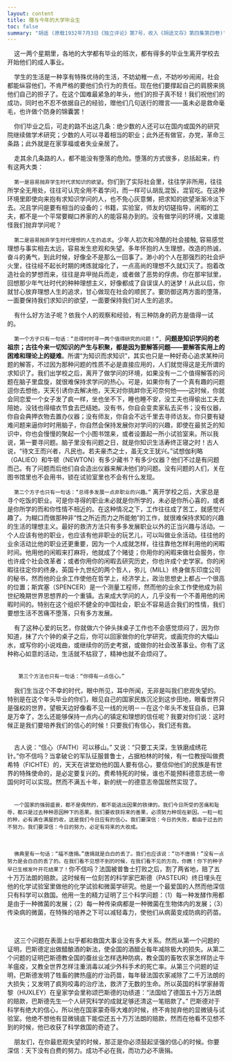 ```yaml
---
layout: content
title: 赠与今年的大学毕业生
toc: false
summary: "胡适 (原载1932年7月3日《独立评论》第7号，收入《胡适文存》第四集第四卷)"
---
```


&nbsp;&nbsp;&nbsp;&nbsp;这一两个星期里，各地的大学都有毕业的班次，都有得多的毕业生离开学校去开始他们的成人事业。  　　
    
&nbsp;&nbsp;&nbsp;&nbsp;学生的生活是一种享有特殊优待的生活，不妨幼稚一点，不妨吵吵闹闹，社会都能纵容他们，不肯严格的要他们负行为的责任。现在他们要撑起自己的肩膀来挑他们自己的担子了。在这个国难最紧急的年头，他们的担子真不轻！我们祝他们的成功，同时也不忍不依据自己的经验，赠他们几句送行的赠言——虽未必是救命毫毛，也许做个防身的锦囊罢！  　　
      
&nbsp;&nbsp;&nbsp;&nbsp;你们毕业之后，可走的路不出这几条：绝少数的人还可以在国内或国外的研究院继续做学术研究；少数的人可以寻着相当的职业；此外还有做官，办党，革命三条路；此外就是在家享福或者失业亲居了。  　
   
&nbsp;&nbsp;&nbsp;&nbsp;走其余几条路的人，都不能没有堕落的危险。堕落的方式很多，总括起来，约有这两大类：  　　
  
&nbsp;&nbsp;&nbsp;&nbsp;`第一是容易抛弃学生时代求知识的欲望`。你们到了实际社会里，往往学非所用，往往所学全无用处，往往可认完全用不着学问，而一样可认胡乱混饭，混官吃。在这种环境里即使向来抱有求知识学问的人，也不免心灰意懒，把求知的欲望渐渐冷淡下去。况且学问是要有相当的设备的；书籍，实验室，师友的切磋指导，闲暇的工夫，都不是一个平常要糊口养家的人的能容易办到的。没有做学问的环境，又谁能怪我们抛弃学问呢？
  
&nbsp;&nbsp;&nbsp;&nbsp;`第二是容易抛弃学生时代理想的人生的追求`。少年人初次和冷酷的社会接触, 容易感觉理想与事实相去太远，容易发生悲观和失望。多年怀抱的人生理想，改造的热诚，奋斗的勇气，到此时候，好像全不是那么一回事了。渺小的个人在那强烈的社会炉火里，往往经不起长时期的烤炼就熔化了，一点高尚的理想不久就幻灭了。抱着改造社会的梦想而来，往往是弃甲抛兵而走，或者做了恶势的俘虏。你在那牢狱里，回想那少年气壮时代的种种理想主义，好像都成了自误误人的迷梦！从此以后，你就甘心放弃理想人生的追求，甘心做现在社会的顺民了。要防御这两方面的堕落，一面要保持我们求知识的欲望，一面要保持我们对人生的追求。
  
&nbsp;&nbsp;&nbsp;&nbsp;有什么好方法子呢？依我个人的观察和经验，有三种防身的药方是值得一试的。

&nbsp;&nbsp;&nbsp;&nbsp;`第一个方子只有一句话：“总得时时寻一两个值得研究的问题！”, `**问题是知识学问的老祖宗；古往今来一切知识的产生与积聚，都是因为要解答问题——要解答实用上的困难和理论上的疑难**。所谓“为知识而求知识”，其实也只是一种好奇心追求某种问题的解答，不过因为那种问题的性质不必是直接应用的，人们就觉得这是无所谓的求知识了。我们出学校之后，离开了做学问的环境，如果没有一二个值得解答的问题在脑子里盘旋，就很难保持求学问的热心。可是，如果你有了一个真有趣的问题逗你去想他，天天引诱你去解决他，天天对你挑衅你无可奈何他——这时候，你就会同恋爱一个女子发了疯一样，坐也坐不下，睡也睡不安，没工夫也得偷出工夫去陪她，没钱也得缩衣节食去巴结她。没有书，你自会变卖家私去买书；没有仪器，你自会典押衣物去置办仪器；没有师友，你自会不远千里去寻师访友。你只要有疑难问题来逼你时时用脑子，你自然会保持发展你对学问的兴趣，即使在最贫乏的知识中，你也会慢慢的聚起一个小图书馆来，或者设置起一所小试验室来。所以我说，第一要寻问题。脑子里没有问题之日，就是你知识生活寿终正寝之时！古人说，“待文王而兴者，凡民也。若夫豪杰之士，虽无文王犹兴。”试想伽利略（GALIEO）和牛顿（NEWTON）有多少藏书？有多少仪器？他们不过是有问题而己。有了问题而后他们自会造出仪器来解决他们的问题。没有问题的人们，关在图书馆里也不会用书，锁在试验室里也不会有什么发现。
  
  
&nbsp;&nbsp;&nbsp;&nbsp;`第二个方子也只有一句话：“总得多发展一点非职业的兴趣。”` 离开学校之后，大家总是寻个吃饭的职业。可是你寻得的职业未必就是你所学的，未必是你所心喜的，或者是你所学的而和你性情不相近的。在这种情况之下，工作往往成了苦工，就感觉兴趣了。为糊口而做那种非“性之所近而力之所能勉”的工作，就很难保持求知的兴趣的生活的理想主义。最好的救济方法只有多多发展职业以外的正当兴趣与活动。一个人应该有他的职业，也应该有他非职业的玩艺儿，可以叫做业余活动。往往他的业余活动比他的职业还更重要，因为一个人成就怎样，往往靠他怎样利用他的闲暇时间。他用他的闲暇来打麻将，他就成了个赌徒；你用你的闲暇来做社会服务，你也许成个社会改革者；或者你用你的闲暇去研究历史，你也许成个史学家。你的闲暇往往定你的终身。英国十九世纪的两个哲人，弥儿（MILL）终身做东印度公司的秘书，然而他的业余工作使他在哲学上，经济学上，政治思想史上都占一个很高的位置；斯宾塞（SPENCER）是一个测量工程师，然而他的业余工作使他成为前世纪晚期世界思想界的一个重镇。古来成大学问的人，几乎没有一个不善用他的闲暇时间的。特别在这个组织不健全的中国社会，职业不容易适合我们的性情，我们要想生活不苦痛不堕落，只有多方发展。 
  
&nbsp;&nbsp;&nbsp;&nbsp;有了这种心爱的玩艺，你就做六个钟头抹桌子工作也不会感觉烦闷了，因为你知道，抹了六个钟的桌子之后，你可以回家做你的化学研究，或画完你的大幅山水，或写你的小说戏曲，或继续你的历史考据，或做你的社会改革事业。你有了这种称心如意的活动，生活就不枯寂了，精神也就不会烦闷了。

<br/>　
&nbsp;&nbsp;`第三个方法也只有一句话：“你得有一点信心。”`
  
&nbsp;&nbsp;&nbsp;&nbsp;我们生当这个不幸的时代，眼中所见，耳中所闻，无非是叫我们悲观失望的。特别是在这个年头毕业的你们，眼见自己的国家民族沉沦到这步田地，眼看世界只是强权的世界，望极天边好像看不见一线的光明－－在这个年头不发狂自杀，已算是万幸了，怎么还能够保持一点内心的镇定和理想的信任呢？我要对你们说：这时候正是我们要培养我们的信心的时候！只要我们有信心，我们还有救。 

<br/>
&nbsp;&nbsp;&nbsp;&nbsp;古人说：“信心（FAITH）可以移山。” 又说：“只要工夫深，生铁磨成绣花针。”你不信吗？当拿破仑的军队征服普鲁士，占据柏林的时候，有一位教授叫做费希特（FICHTE）的，天天在讲堂劝他的国人要有信心，要信仰他们的民族是有世界的特殊使命的，是必定要复兴的。费希特死的时候，谁也不能预料德意志统一帝国何时可以实现。然而不满五十年，新的统一的德意志帝国居然实现了。 
<br/>　　
  
&nbsp;&nbsp;&nbsp;&nbsp;`一个国家的强弱盛衰，都不是偶然的，都不能逃出因果的铁律的。我们今日所受的苦痛和耻辱，都只是过去种种恶因种下的恶果。我们要收获将来的善果，必须努力种现在新因。一粒一粒的种，必有满仓满屋的收，这是我们今日应有的信心。我们要深信：今日的失败，都由于过去的不努力。我们要深信：今日的努力，必定有将来的大收成。`

<br/>
  
&nbsp;&nbsp;&nbsp;&nbsp;`佛典里有一句话：“福不唐捐。”唐捐就是白白的丢了。我们也应该说：“功不唐捐！”没有一点努力是会白白的丢了的。在我们看不见想不到的时候，在我们看不见的方向，你瞧！你下的种子早已生根发叶开花结果了！`你不信吗？法国被普鲁士打败之后，割了两省地，赔了五十万万法朗的赔款。这时候有一位刻苦的科学家巴斯德（PASTEUR）终日埋头在他的化学试验室里做他的化学试验和微菌学研究。他是一个最爱国的人然而他深信只有科学可以救国。他用一生的精力证明了三个科学问题：（1）每一种发酵作用都是由于一种微菌的发展；（2）每一种传染病都是一种微菌在生物体内的发展；（3）传染病的微菌，在特殊的培养之下可以减轻毒力，使他们从病菌变成防病的药苗。
 
<br/>

&nbsp;&nbsp;&nbsp;&nbsp;这三个问题在表面上似乎都和救国大事业没有多大关系。然而从第一个问题的证明，巴斯德定出做醋酿酒的新法，使全国的酒醋业每年减除极大的损失。从第二个问题的证明巴斯德教全国的蚕丝业怎样选种防病，教全国的畜牧农家怎样防止牛羊瘟疫，又教全世界怎样注重消毒以减少外科手术的死亡率。从第三个问题的证明，巴斯德发明了牲畜的脾热瘟的疗治药苗，每年替法国农家减除了二千万法朗的大损失；又发明了疯狗咬毒的治疗法，救济了无数的生命。所以英国的科学家赫胥黎（HUXLEY）在皇家学会里称颂巴斯德的功绩道：“法国给了德国五十万万法朗的赔款，巴斯德先生一个人研究科学的成就足够还清这一笔赔款了。” 巴斯德对于科学有绝大的信心，所以他在国家蒙奇辱大难的时候，终不肯抛弃他的显微镜与试验室。他绝不想他有显微镜底下能偿还五十万万法朗的赔款，然而在他看不见想不到的时候，他已收获了科学救国的奇迹了。  　　
  
&nbsp;&nbsp;&nbsp;&nbsp;朋友们，在你最悲观失望的时候，那正是你必须鼓起坚强的信心的时候。你要深信：天下没有白费的努力。成功不必在我，而功力必不唐捐。
